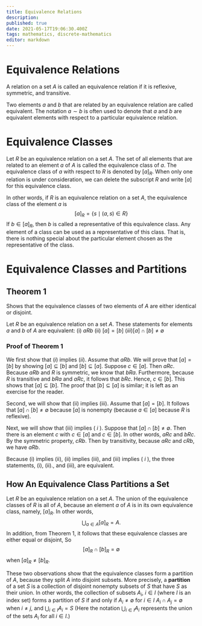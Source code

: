 ```yaml
---
title: Equivalence Relations
description: 
published: true
date: 2021-05-17T19:06:30.400Z
tags: mathematics, discrete-mathematics
editor: markdown
---
```


# Equivalence Relations
A relation on a set $A$ is called an equivalence relation if it is reflexive, symmetric, and transitive.

Two elements $a$ and $b$ that are related by an equivalence relation are called equivalent. The notation $a \sim b$ is often used to denote that $a$ and $b$ are equivalent elements with respect to a particular equivalence relation.

# Equivalence Classes
Let $R$ be an equivalence relation on a set $A .$ The set of all elements that are related to an element $a$ of $A$ is called the equivalence class of $a$. The equivalence class of $a$ with respect to $R$ is denoted by $[a]_{R}$. When only one relation is under consideration, we can delete the subscript $R$ and write $[a]$ for this equivalence class.

In other words, if $R$ is an equivalence relation on a set $A$, the equivalence class of the element $a$ is
$$
[a]_{R}=\{s \mid(a, s) \in R\}
$$
If $b \in[a]_{R}$, then $b$ is called a representative of this equivalence class. Any element of a class can be used as a representative of this class. That is, there is nothing special about the particular element chosen as the representative of the class.

# Equivalence Classes and Partitions
## Theorem 1
Shows that the equivalence classes of two elements of $A$ are either identical or disjoint. 

Let $R$ be an equivalence relation on a set $A .$ These statements for elements $a$ and $b$ of $A$ are equivalent:
(i) $a R b$
(ii) $[a]=[b]$
$(i i i)[a] \cap[b] \neq \emptyset$

### Proof of Theorem 1
We first show that $(i)$ implies $(i i) .$ Assume that $a R b$. We will prove that $[a]=[b]$ by showing $[a] \subseteq[b]$ and $[b] \subseteq[a]$. Suppose $c \in[a]$. Then $a R c$. Because $a R b$ and $R$ is symmetric, we know that $b R a$. Furthermore, because $R$ is transitive and $b R a$ and $a R c$, it follows that $b R c$. Hence, $c \in[b]$. This shows that $[a] \subseteq[b]$. The proof that $[b] \subseteq[a]$ is similar; it is left as an exercise for the reader.

Second, we will show that (ii) implies (iii). Assume that $[a]=[b] .$ It follows that $[a] \cap[b] \neq \emptyset$ because $[a]$ is nonempty (because $a \in[a]$ because $R$ is reflexive).

Next, we will show that (iii) implies ( $i$ ). Suppose that $[a] \cap[b] \neq \emptyset$. Then there is an element $c$ with $c \in[a]$ and $c \in[b] .$ In other words, $a R c$ and $b R c .$ By the symmetric property, $c R b$. Then by transitivity, because $a R c$ and $c R b$, we have $a R b$.

Because (i) implies (ii), (ii) implies (iii), and (iii) implies ( $i$ ), the three statements, (i), (ii)., and (iii), are equivalent.

## How An Equivalence Class Partitions a Set

Let $R$ be an equivalence relation on a set $A$. The union of the equivalence classes of $R$ is all of $A$, because an element $a$ of $A$ is in its own equivalence class, namely, $[a]_{R}$. In other words,
$$
\bigcup_{a \in A}[a]_{R}=A .
$$
In addition, from Theorem 1, it follows that these equivalence classes are either equal or disjoint,
So
$$
[a]_{R} \cap[b]_{R}=\emptyset
$$
when $[a]_{R} \neq[b]_{R}$.

These two observations show that the equivalence classes form a partition of $A$, because they split $A$ into disjoint subsets. More precisely, a **partition** of a set $S$ is a collection of disjoint nonempty subsets of $S$ that have $S$ as their union. In other words, the collection of subsets $A_{i}$, $i \in I$ (where $I$ is an index set) forms a partition of $S$ if and only if
$A_{i} \neq \emptyset$ for $i \in I$
$A_{i} \cap A_{j}=\emptyset$ when $i \neq j$,
and
$\bigcup_{i \in I} A_{i}=S$
(Here the notation $\bigcup_{i \in I} A_{i}$ represents the union of the sets $A_{i}$ for all $i \in I$.) 
